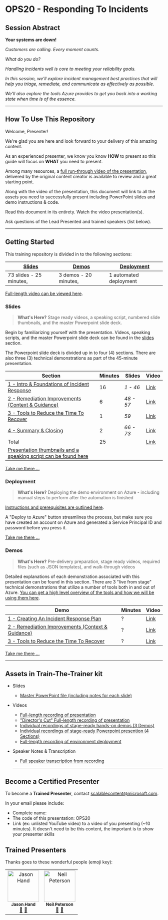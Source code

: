 # OPS20 - Responding To Incidents

## Session Abstract

**Your systems are down!**

*Customers are calling. Every moment counts.*

*What do you do?*

*Handling incidents well is core to meeting your reliability goals.*

*In this session, we’ll explore incident management best practices that will help you triage, remediate, and communicate as effectively as possible.*

*We’ll also explore the tools Azure provides to get you back into a working state when time is of the essence.*

---

## How To Use This Repository

Welcome, Presenter!

We're glad you are here and look forward to your delivery of this amazing content.

As an experienced presenter, we know you know **HOW** to present so this guide will focus on **WHAT** you need to present.

Among many resources, a [full run-through video of the presentation](https://globaleventcdn.blob.core.windows.net/assets/ops/ops20/video/OPS20_Final_Full.mp4), delivered by the original content creator is available to review and a great starting point.

Along with the video of the presentation, this document will link to all the assets you need to successfully present including PowerPoint slides and demo instructions & code.

Read this document in its entirety.
Watch the video presentation(s).

Ask questions of the Lead Presented and trained speakers (list below).

---

## Getting Started

This training repository is divided in to the following sections:

| [Slides](slides/README.md) | [Demos](/ops20/demos/README.md) | [Deployment](/ops20/deployment/README.md) | 
|--------|-------|------------|
| 73 slides - 25 minutes, | 3 demos - 20 minutes, | 1 automated deployment

 [Full-length video can be viewed here](https://globaleventcdn.blob.core.windows.net/assets/ops/ops20/video/OPS20_Final_Full.mp4).


### **Slides**

>**What's Here?** Stage ready videos, a speaking script, numbered slide thumbnails, and the master Powerpoint slide deck.

Begin by familiarizing yourself with the presentation. Videos, speaking scripts, and the master Powerpoint slide deck can be found in the [slides](slides/README.md) section.
 
The Powerpoint slide deck is divided up in to four (4) sections. There are also three (3) technical demonstrations as part of the 45-minute presentation.

| Section  | Minutes | Slides | Video | 
|----------|----------|-------|-----|
|[1 - Intro & Foundations of Incident Response ](slides/section/01/README.md)|16 | *1 - 46* | [Link](https://globaleventcdn.blob.core.windows.net/assets/ops/ops20/video/02_Presentation_Section_One.mp4)
|[2 - Remediation Improvements (Context & Guidance)](slides/section/02/README.md)|6 | *48 - 57* |[Link](https://globaleventcdn.blob.core.windows.net/assets/ops/ops20/video/02_Presentation_Section_Two.mp4)
|[3 - Tools to Reduce the Time To Recover ](slides/section/03/README.md)|1 | *59* |[Link](https://globaleventcdn.blob.core.windows.net/assets/ops/ops20/video/02_Presentation_Section_Three.mp4)
|[4 - Summary & Closing](slides/section/04/README.md)|2 | *66 - 73* |[Link](https://globaleventcdn.blob.core.windows.net/assets/ops/ops20/video/02_Presentation_Section_Four.mp4)
|Total       |25 | |[Link](https://globaleventcdn.blob.core.windows.net/assets/ops/ops20/video/OPS20_Final_Full.mp4)
|[Presentation thumbnails and a speaking script can be found here](slides/script/OPS20_Speaking_Script.md)|  |  |

[Take me there ...](slides/README.md)

### **Deployment**

>**What's Here?** Deploying the demo environment on Azure - including manual steps to perform after the automation is finished

[Instructions and prerequisites are outlined here](deployment/README.md). 

A "Deploy to Azure" button streamlines the process, but make sure you have created an account on Azure and generated a Service Principal ID and password before you press it.

[Take me there ...](deployment/README.md)
 
### **Demos**

>**What's Here?** Pre-delivery preparation, stage ready videos, required files (such as JSON templates), and walk-through videos

Detailed explanations of each demonstration associated with this presentation can be found in this section. There are 3 "live from stage" technical demonstrations that utilize a number of tools both in and out of Azure. [You can get a high level overview of the tools and how we will be using them here](tools/README.md).

| Demo  | Minutes | Video |
|----------|----------|-------|
|[1 - Creating An Incident Response Plan](demos/01/README.md)|?  |[Link](https://globaleventcdn.blob.core.windows.net/assets/ops/ops20/video/OPS20_Final_Full.mp4)
|[2 - Remediation Improvements (Context & Guidance)](demos/02/README.md)|?   |[Link](https://globaleventcdn.blob.core.windows.net/assets/ops/ops20/video/OPS20_Final_Full.mp4)
|[3 - Tools to Reduce the Time To Recover ](demos/03/README.md)|?    |[Link](https://globaleventcdn.blob.core.windows.net/assets/ops/ops20/video/OPS20_Final_Full.mp4)


[Take me there ...](demos/README.md)

---

## Assets in Train-The-Trainer kit

- Slides
  - [Master PowerPoint file (including notes for each slide)](https://globaleventcdn.blob.core.windows.net/assets/ops%2Fops20%2Fslides%2FOPS20_Responding%20to%20Incidents_Oct3.pptx?sv=2018-03-28&ss=bqtf&srt=sco&sp=rwdlacup&se=2019-10-04T05:52:51Z&sig=UWiHX7Tv2X391SQmxWTLgB%2BRntOo31YkiYKR2zHzCeo%3D)
- Videos
  - [Full-length recording of presentation](https://globaleventcdn.blob.core.windows.net/assets/ops/ops20/video/OPS20_Final_Full.mp4)
  - ["Director's Cut" Full-length recording of presentation](https://globaleventcdn.blob.core.windows.net/assets/ops/ops20/video/TTT_DirectorsCut.mp4)
  - [Individual recordings of stage-ready hands-on demos (3 Demos)](demos/README.md)
  - [Individual recordings of stage-ready Powerpoint presention (4 Sections)](slides/README.md)
  - [Full-length recording of environment deployment](https://globaleventcdn.blob.core.windows.net/assets/ops/ops20/video/OPS20_Final_Full.mp4)
- Speaker Notes & Transcription
  - [Full speaker transcription from recording](slides/script/OPS20_Speaking_Script.md)
  
  ---

## Become a Certified Presenter

To become a **Trained Presenter**, contact scalablecontent@microsoft.com. 

In your email please include:

- Complete name:
- The code of this presentation: OPS20
- Link (ex: unlisted YouTube video) to a video of you presenting (~10 minutes).
It doesn't need to be this content, the important is to show your presenter skills

## Trained Presenters

Thanks goes to these wonderful people (emoji key):

<!-- ALL-CONTRIBUTORS-LIST:START - Do not remove or modify this section --> <!-- prettier-ignore --> <table> <tr> <td align="center"><a href="http://cloud5mins.com/"> <img src="https://avatars0.githubusercontent.com/u/1173344?s=460&v=4" width="100px;" alt="Jason Hand"/><br /> <sub><b>Jason Hand</b></sub></a><br /> <a href="https://github.com/neilpeterson/ignite-tour-fy20/commits?author=jahand" title="talk">📢</a> <a href="https://github.com/neilpeterson/ignite-tour-fy20/commits?author=jahand" title="Documentation">📖</a> </td> <td align="center"><a href="https://blogs.technet.microsoft.com/neilp/"> <img src="https://avatars3.githubusercontent.com/u/7844635?s=460&v=4" width="100px;" alt="Neil Peterson"/><br /> <sub><b>Neil Peterson</b></sub></a><br /> <a href="https://github.com/neilpeterson/ignite-tour-fy20/commits?author=neilpeterson" title="talk">🎨</a> <a href="https://github.com/neilpeterson/ignite-tour-fy20/commits?author=neilpeterson" title="design">📖</a> </td> </tr></table> <!-- ALL-CONTRIBUTORS-LIST:END -->